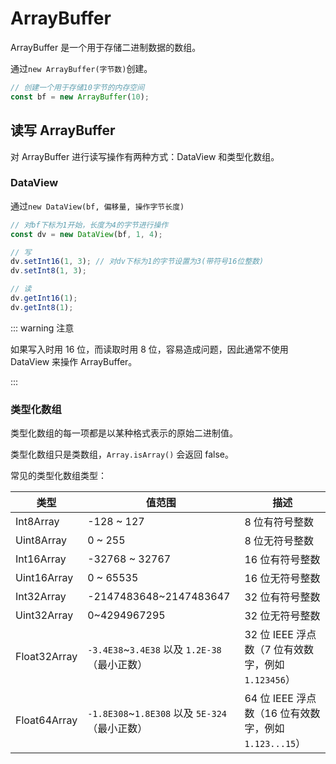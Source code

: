 # ArrayBuffer

ArrayBuffer 是一个用于存储二进制数据的数组。

通过`new ArrayBuffer(字节数)`创建。

```js
// 创建一个用于存储10字节的内存空间
const bf = new ArrayBuffer(10);
```

## 读写 ArrayBuffer

对 ArrayBuffer 进行读写操作有两种方式：DataView 和类型化数组。

### DataView

通过`new DataView(bf, 偏移量, 操作字节长度)`

```js
// 对bf下标为1开始，长度为4的字节进行操作
const dv = new DataView(bf, 1, 4);

// 写
dv.setInt16(1, 3); // 对dv下标为1的字节设置为3(带符号16位整数)
dv.setInt8(1, 3);

// 读
dv.getInt16(1);
dv.getInt8(1);
```

::: warning 注意

如果写入时用 16 位，而读取时用 8 位，容易造成问题，因此通常不使用 DataView 来操作 ArrayBuffer。

:::



### 类型化数组

类型化数组的每一项都是以某种格式表示的原始二进制值。

类型化数组只是类数组，`Array.isArray()` 会返回 false。

常见的类型化数组类型：

| 类型         | 值范围                                         | 描述                                                  |
| ------------ | ---------------------------------------------- | ----------------------------------------------------- |
| Int8Array    | -128 ~ 127                                     | 8 位有符号整数                                        |
| Uint8Array   | 0 ~ 255                                        | 8 位无符号整数                                        |
| Int16Array   | -32768 ~ 32767                                 | 16 位有符号整数                                       |
| Uint16Array  | 0 ~ 65535                                      | 16 位无符号整数                                       |
| Int32Array   | -2147483648~2147483647                         | 32 位有符号整数                                       |
| Uint32Array  | 0~4294967295                                   | 32 位无符号整数                                       |
| Float32Array | `-3.4E38`~`3.4E38` 以及 `1.2E-38`（最小正数）  | 32 位 IEEE 浮点数（7 位有效数字，例如 `1.123456`）    |
| Float64Array | `-1.8E308`~`1.8E308` 以及 `5E-324`（最小正数） | 64 位 IEEE 浮点数（16 位有效数字，例如 `1.123...15`） |



